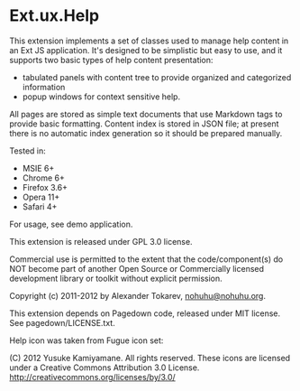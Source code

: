 Ext.ux.Help
===========

This extension implements a set of classes used to manage help content
in an Ext JS application. It's designed to be simplistic but easy to use,
and it supports two basic types of help content presentation:  

* tabulated panels with content tree to provide organized and categorized
information
* popup windows for context sensitive help.

All pages are stored as simple text documents that use Markdown tags to
provide basic formatting. Content index is stored in JSON file; at present
there is no automatic index generation so it should be prepared manually.

Tested in:

* MSIE 6+
* Chrome 6+
* Firefox 3.6+
* Opera 11+
* Safari 4+

For usage, see demo application.

This extension is released under GPL 3.0 license.

Commercial use is permitted to the extent that the code/component(s) do NOT
become part of another Open Source or Commercially licensed development library
or toolkit without explicit permission.

Copyright (c) 2011-2012 by Alexander Tokarev, <nohuhu@nohuhu.org>.

This extension depends on Pagedown code, released under MIT license.
See pagedown/LICENSE.txt.

Help icon was taken from Fugue icon set:

(C) 2012 Yusuke Kamiyamane. All rights reserved.
These icons are licensed under a Creative Commons
Attribution 3.0 License.
<http://creativecommons.org/licenses/by/3.0/>
